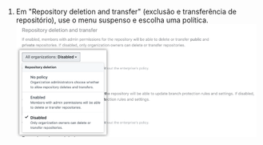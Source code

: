 1. Em "Repository deletion and transfer" (exclusão e transferência de repositório), use o menu suspenso e escolha uma política. ![Menu suspenso com opções de política de exclusão de repositório](/assets/images/help/business-accounts/repository-deletion-policy-drop-down.png)
